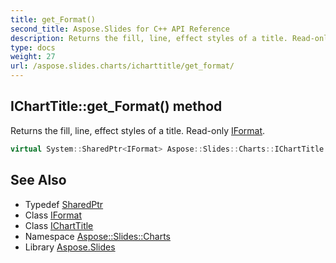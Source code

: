 ```yaml
---
title: get_Format()
second_title: Aspose.Slides for C++ API Reference
description: Returns the fill, line, effect styles of a title. Read-only IFormat.
type: docs
weight: 27
url: /aspose.slides.charts/icharttitle/get_format/
---
```

## IChartTitle::get_Format() method


Returns the fill, line, effect styles of a title. Read-only [IFormat](../../iformat/).

```cpp
virtual System::SharedPtr<IFormat> Aspose::Slides::Charts::IChartTitle::get_Format()=0
```

## See Also

* Typedef [SharedPtr](../../../system/sharedptr/)
* Class [IFormat](../../iformat/)
* Class [IChartTitle](../)
* Namespace [Aspose::Slides::Charts](../../)
* Library [Aspose.Slides](../../../)